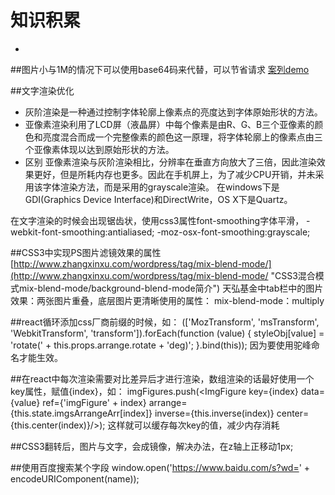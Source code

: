 # 知识积累
-
##图片小与1M的情况下可以使用base64码来代替，可以节省请求
[案列demo](./img-base64/img-base64.html)

##文字渲染优化
- 灰阶渲染是一种通过控制字体轮廓上像素点的亮度达到字体原始形状的方法。
- 亚像素渲染利用了LCD屏（液晶屏）中每个像素是由R、G、B三个亚像素的颜色和亮度混合而成一个完整像素的颜色这一原理，将字体轮廓上的像素点由三个亚像素体现以达到原始形状的方法。
- 区别
    亚像素渲染与灰阶渲染相比，分辨率在垂直方向放大了三倍，因此渲染效果更好，但是所耗内存也更多。因此在手机屏上，为了减少CPU开销，并未采用该字体渲染方法，而是采用的grayscale渲染。
在windows下是GDI(Graphics Device Interface)和DirectWrite，OS X下是Quartz。

在文字渲染的时候会出现锯齿状，使用css3属性font-smoothing字体平滑，
-webkit-font-smoothing:antialiased;
-moz-osx-font-smoothing:grayscale;

##CSS3中实现PS图片滤镜效果的属性
[http://www.zhangxinxu.com/wordpress/tag/mix-blend-mode/](http://www.zhangxinxu.com/wordpress/tag/mix-blend-mode/ "CSS3混合模式mix-blend-mode/background-blend-mode简介")
天弘基金中tab栏中的图片效果：两张图片重叠，底层图片更清晰使用的属性：
mix-blend-mode：multiply

##react循环添加css厂商前缀的时候，如：
    (['MozTransform', 'msTransform', 'WebkitTransform', 'transform']).forEach(function (value) {
        styleObj[value] = 'rotate(' + this.props.arrange.rotate + 'deg)';
      }.bind(this));
因为要使用驼峰命名才能生效。

##在react中每次渲染需要对比差异后才进行渲染，数组渲染的话最好使用一个key属性，赋值{index}，如：
    imgFigures.push(<ImgFigure key={index}  data={value} ref={'imgFigure' + index} arrange={this.state.imgsArrangeArr[index]}
    inverse={this.inverse(index)} center={this.center(index)}/>);
这样就可以缓存每次key的值，减少内存消耗

##CSS3翻转后，图片与文字，会成镜像，解决办法，在z轴上正移动1px;

##使用百度搜索某个字段
  window.open('https://www.baidu.com/s?wd=' + encodeURIComponent(name));